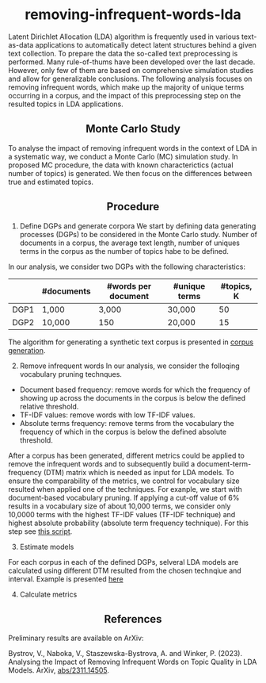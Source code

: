 <h1 align="center">removing-infrequent-words-lda</h1> 


Latent Dirichlet Allocation (LDA) algorithm is frequently used in various text-as-data applications to automatically detect latent structures behind a given text collection. To prepare the data the so-called text preprocessing is performed. Many rule-of-thums have been developed over the last decade. However, only few of them are based on comprehensive simulation studies and allow for generalizable conclusions. The following analysis focuses on removing infrequent words, which make up the majority of unique terms occurring in a corpus, and the impact of this preprocessing step on the resulted topics in LDA applications.        

<h2 align="center">Monte Carlo Study</h2>

To analyse the impact of removing infrequent words in the context of LDA in a systematic way, we conduct a Monte Carlo (MC) simulation study. In proposed MC procedure, the data with known characterictics (actual number of topics) is generated. We then focus on the differences between true and estimated topics.  

<h2 align="center">Procedure</h2>

1. Define DGPs and generate corpora
We start by defining data generating processes (DGPs) to be considered in the Monte Carlo study. Number of documents in a corpus, the average text length, number of uniques terms in the corpus as the number of topics habe to be defined.

In our analysis, we consider two DGPs with the following characteristics:
<center>
  
|    |#documents|#words per document|#unique terms|#topics, K|
|----|----------|-------------------|-------------|----------|
|DGP1|1,000     |3,000              |30,000       | 50       |
|DGP2|10,000    |150                |20,000       | 15       |
</center>

The algorithm for generating a synthetic text corpus is presented in [corpus generation](generate_corpus.py).

2. Remove infrequent words
In our analysis, we consider the folloqing vocabulary pruning technques. 
- Document based frequency: remove words for which the frequency of showing up across the documents in the corpus is below the defined relative threshold.
- TF-IDF values: remove words with low TF-IDF values. 
- Absolute terms frequency: remove terms from the vocabulary the frequency of which in the corpus is below the defined absolute threshold.

After a corpus has been generated, different metrics could be applied to remove the infrequent words and to subsequently build a document-term-frequency (DTM) matrix which is needed as input for LDA models. To ensure the comparability of the metrics, we control for vocabulary size resulted when applied one of the techniques. For exanple, we start with document-based vocabulary pruning. If applying a cut-off value of 6% results in a vocabulary size of about 10,000 terms, we consider only 10,0000 terms with the highest TF-IDF values (TF-IDF technique) and highest absolute probability (absolute term frequency technique). For this step see [this script](extract_count_data.py).     

3. Estimate models

For each corpus in each of the defined DGPs, selveral LDA models are calculated using different DTM resulted from the chosen technqiue and interval. Example is presented [here](estimate_lda_models.py)   

4. Calculate metrics

<h2 align="center">References</h2>

Preliminary results are available on ArXiv: 

Bystrov, V., Naboka, V., Staszewska-Bystrova, A. and Winker, P. (2023). Analysing the Impact of Removing Infrequent Words on Topic Quality in LDA Models. ArXiv, [abs/2311.14505](https://arxiv.org/abs/2311.14505).
